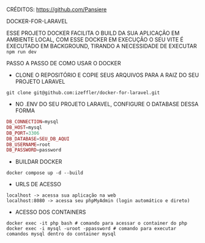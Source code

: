 CRÉDITOS: https://github.com/Pansiere

DOCKER-FOR-LARAVEL

ESSE PROJETO DOCKER FACILITA O BUILD DA SUA APLICAÇÃO EM AMBIENTE LOCAL, COM ESSE DOCKER EM EXECUÇÃO O SEU VITE É EXECUTADO EM BACKGROUND, TIRANDO A NECESSIDADE DE EXECUTAR `npm run dev`

PASSO A PASSO DE COMO USAR O DOCKER

- CLONE O REPOSITÓRIO E COPIE SEUS ARQUIVOS PARA A RAIZ DO SEU PROJETO LARAVEL

```shell
git clone git@github.com:izeffler/docker-for-laravel.git
```

- NO .ENV DO SEU PROJETO LARAVEL, CONFIGURE O DATABASE DESSA FORMA

```php
DB_CONNECTION=mysql
DB_HOST=mysql
DB_PORT=3306
DB_DATABASE=SEU_DB_AQUI
DB_USERNAME=root
DB_PASSWORD=password
```

- BUILDAR DOCKER

```
docker compose up -d --build
```

- URLS DE ACESSO

```
localhost -> acessa sua aplicação na web
localhost:8080 -> acessa seu phpMyAdmin (login automático e direto)
```

- ACESSO DOS CONTAINERS

```shell
docker exec -it php bash # comando para acessar o container do php
docker exec -i mysql -uroot -ppassword # comando para executar comandos mysql dentro do container mysql

```
